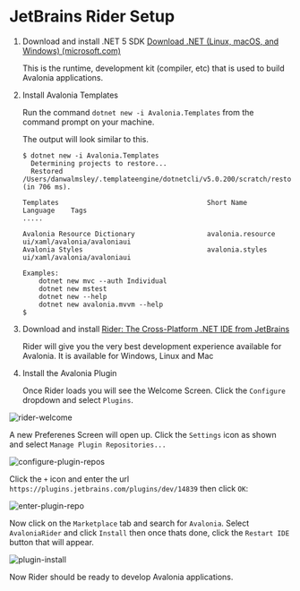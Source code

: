 # JetBrains Rider Setup



1. Download and install .NET 5 SDK [Download .NET \(Linux, macOS, and Windows\) \(microsoft.com\)](https://dotnet.microsoft.com/download)

   This is the runtime, development kit \(compiler, etc\) that is used to build Avalonia applications.

2. Install Avalonia Templates

   Run the command `dotnet new -i Avalonia.Templates` from the command prompt on your machine.

   The output will look similar to this.

   ```text
   $ dotnet new -i Avalonia.Templates
     Determining projects to restore...
     Restored /Users/danwalmsley/.templateengine/dotnetcli/v5.0.200/scratch/restore.csproj (in 706 ms).

   Templates                                     Short Name            Language    Tags
   .....

   Avalonia Resource Dictionary                  avalonia.resource                 ui/xaml/avalonia/avaloniaui
   Avalonia Styles                               avalonia.styles                   ui/xaml/avalonia/avaloniaui

   Examples:
       dotnet new mvc --auth Individual
       dotnet new mstest
       dotnet new --help
       dotnet new avalonia.mvvm --help
   $
   ```

3. Download and install [Rider: The Cross-Platform .NET IDE from JetBrains](https://www.jetbrains.com/rider/)

   Rider will give you the very best development experience available for Avalonia. It is available for Windows, Linux and Mac

4. Install the Avalonia Plugin

   Once Rider loads you will see the Welcome Screen. Click the `Configure` dropdown and select `Plugins`.

![rider-welcome](https://avaloniaui.net/docs/advanced-tutorial/images/rider-welcome.png)

A new Preferenes Screen will open up. Click the `Settings` icon as shown and select `Manage Plugin Repositories...`

![configure-plugin-repos](https://avaloniaui.net/docs/advanced-tutorial/images/configure-plugin-repos.png)

Click the `+` icon and enter the url `https://plugins.jetbrains.com/plugins/dev/14839` then click `OK`:

![enter-plugin-repo](https://avaloniaui.net/docs/advanced-tutorial/images/enter-plugin-repo.png)

Now click on the `Marketplace` tab and search for `Avalonia`. Select `AvaloniaRider` and click `Install` then once thats done, click the `Restart IDE` button that will appear.

![plugin-install](https://avaloniaui.net/docs/advanced-tutorial/images/plugin-install.png)

Now Rider should be ready to develop Avalonia applications.

